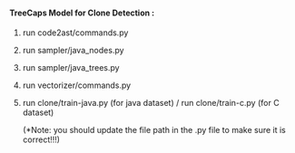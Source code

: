 #### TreeCaps Model for Clone Detection :

1. run code2ast/commands.py  

2. run sampler/java_nodes.py

3. run sampler/java_trees.py

4. run vectorizer/commands.py

5. run clone/train-java.py (for java dataset)  / run clone/train-c.py (for C dataset)

   (*Note: you should update the file path in the .py file to make sure it is correct!!!)

